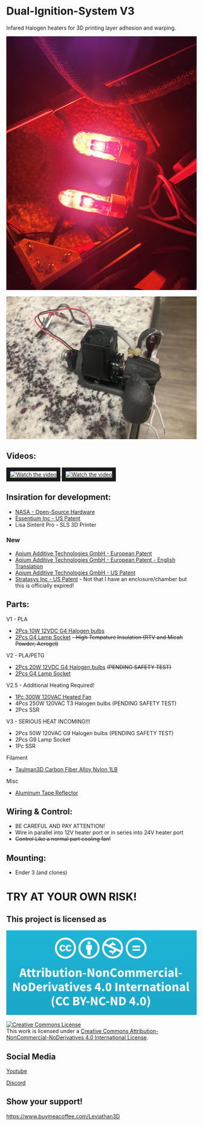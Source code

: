 # Dual-Ignition-System V3
Infared Halogen heaters for 3D printing layer adhesion and warping.

![Dual_Ignition_System_Running](https://github.com/Leviathan3DPrinting/Dual-Ignition-System/blob/d84c7496a5f1814fdd7f631fe8353dc4c55e3813/Pictures/Dual_Ignition_System(6).jpeg)

![Dual_Ignition_System_V2](https://github.com/Leviathan3DPrinting/Dual-Ignition-System/blob/7ef7221ec45fe904b592c2c2318db523055128fc/Pictures/Dual_Ignition_System(8).jpg)

## Videos:
<a href="http://www.youtube.com/watch?feature=player_embedded&v=Im8iQbk726Y" target="_blank">
 <img src="http://img.youtube.com/vi/Im8iQbk726Y/mqdefault.jpg" alt="Watch the video" width="480" height="360" border="10" />
</a>
<a href="http://www.youtube.com/watch?feature=player_embedded&v=cBALBl2ZPFs" target="_blank">
 <img src="http://img.youtube.com/vi/cBALBl2ZPFs/mqdefault.jpg" alt="Watch the video" width="480" height="360" border="10" />
</a>

## Insiration for development:
- [NASA - Open-Source Hardware](https://ntrs.nasa.gov/api/citations/20170000214/downloads/20170000214.pdf)
- [Essentium Inc - US Patent](https://patents.google.com/patent/US10836106B2/en)
- Lisa Sinterit Pro - SLS 3D Printer

### New
- [Apium Additive Technologies GmbH - European Patent](https://patents.google.com/patent/EP3322579B1)
- [Apium Additive Technologies GmbH - European Patent - English Translation](https://patents.google.com/patent/EP3322579B1/en?oq=EP3322579B1)
- [Apium Additive Technologies GmbH - US Patent](https://patents.google.com/patent/US10946578B2)
- [Stratasys Inc - US Patent](https://patents.google.com/patent/US6722872B1) - Not that I have an enclosure/chamber but this is officially expired!

## Parts:
V1 - PLA
- [2Pcs 10W 12VDC G4 Halogen bulbs](https://amzn.to/3ua1yw2)
- [2Pcs G4 Lamp Socket](https://amzn.to/3XFBFkZ)
~~- High Tempature Insulation (RTV and Micah Powder, Aerogel)~~

V2 - PLA/PETG
- [2Pcs 20W 12VDC G4 Halogen bulbs](https://amzn.to/3XyM3Lz) ~~(PENDING SAFETY TEST)~~
- [2Pcs G4 Lamp Socket](https://amzn.to/3XFBFkZ)

V2.5 - Additional Heating Required!
- [1Pc 300W 120VAC Heated Fan](https://visionminer.com/collections/parts/products/heated-fan)
- 4Pcs 250W 120VAC T3 Halogen bulbs (PENDING SAFETY TEST)
- 2Pcs SSR

V3 - SERIOUS HEAT INCOMING!!!
- 2Pcs 50W 120VAC G9 Halogen bulbs (PENDING SAFETY TEST)
- 2Pcs G9 Lamp Socket
- 1Pc SSR

Filament
- [Taulman3D Carbon Fiber Alloy Nylon 1LB](https://taulman3d.com/carbonfiberalloynylonfilament.html)

Misc
- [Aluminum Tape Reflector](https://amzn.to/3JrEiT3)

## Wiring & Control:
- BE CAREFUL AND PAY ATTENTION!
- Wire in parallel into 12V heater port or in series into 24V heater port
- ~~Control Like a normal part cooling fan!~~

## Mounting:
- Ender 3 (and clones)

# TRY AT YOUR OWN RISK!

## This project is licensed as
![image of license](https://github.com/Leviathan3DPrinting/Jalopy-3D-Printer/blob/af43e5e981d2f165c3d17926878dfeb3833aef88/LICENSE.png)

<a rel="license" href="http://creativecommons.org/licenses/by-nc-nd/4.0/"><img alt="Creative Commons License" style="border-width:0" src="https://i.creativecommons.org/l/by-nc-nd/4.0/88x31.png" /></a><br />This work is licensed under a <a rel="license" href="http://creativecommons.org/licenses/by-nc-nd/4.0/">Creative Commons Attribution-NonCommercial-NoDerivatives 4.0 International License</a>.

## Social Media
[Youtube](https://www.youtube.com/@HoodPlastics)

[Discord](https://discord.gg/yPuzRCrs)

## Show your support!
https://www.buymeacoffee.com/Leviathan3D

